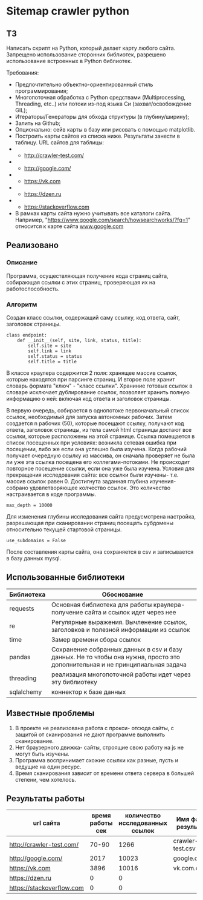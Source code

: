 # Sitemap crawler python

## ТЗ

Написать скрипт на Python, который делает карту любого сайта. Запрещено использование сторонних библиотек, разрешено использование встроенных в Python библиотек.

Требования:
 - Предпочтительно объектно-ориентированный стиль программирования;
 - Многопоточная обработка с Python средствами (Multiprocessing, Threading, etc..) или потоки из-под языка Си (захват/освобождение GIL);
 - Итераторы/Генераторы для обхода структуры (в глубину/ширину);
 - Залить на Github;
 - Опционально: сейв карты в базу или рисовать с помощью matplotlib.
 - Построить карты сайтов из списка ниже. Результаты занести в таблицу. URL сайтов для таблицы:
 - - http://crawler-test.com/ 
 - - http://google.com/ 
 - - https://vk.com 
 - - https://dzen.ru 
 - - https://stackoverflow.com
 - В рамках карты сайта нужно учитывать все каталоги сайта. Например, "https://www.google.com/search/howsearchworks/?fg=1" относится к карте сайта www.google.com

## Реализовано

### Описание
Программа, осуществляющая получение кода страниц сайта, собирающая ссылки с этих страниц, проверяющая их на работоспособность. 

### Алгоритм

Создан класс ссылки, содержащий саму ссылку, код ответа, сайт, заголовок страницы. 

```
class endpoint:
    def __init__(self, site, link, status, title):
        self.site = site
        self.link = link
        self.status = status
        self.title = title
```

В классе краулера содержится 2 поля: хранящее массив ссылок, которые находятся при парсинге страниц. И второе поле хранит словарь формата "ключ" - "класс ссылки". Храниние готовых ссылок в словаре исключает дублирование ссылок, позволяет хранить полную информацию о ней: включая код ответа и заголовок страницы. 

В первую очередь, собирается в однопотоке первоначальный список ссылок, необходимый для запуска автономных рабочих. Затем создается n рабочих (50), которые посещают ссылку, получают код ответа, заголовок страницы, из тела самой html страницы достают все ссылки, которые расположены на этой странице. 
Ссылка помещается в список посещенных при условиях: возникла сетевая ошибка при посещении, либо же если она успешно была изучена. 
Когда рабочий получает очередную ссылку из массива, он сначала проверяет не была ли уже эта ссылка посещена его коллегами-потоками. Не происходит повторное посещение ссылки, если она уже была изучена. 
Условия для прекращения исследования сайта: все ссылки были изучены- т.е. массив ссылок равен 0. Достигнута заданная глубина изучения- собрано удовлетворяющее колчество ссылок. Это количество настраивается в коде программы. 

```
max_depth = 10000
```

Для изменения глубины исследования сайта предусмотрена настройка, разрешающая при сканировании страниц посещать субдомены относительно текущей стартовой страницы. 

```
use_subdomains = False
```

После составления карты сайта, она сохраняется в csv и записывается в базу данных mysql. 

## Использованные библиотеки

| Библиотека    | Обоснование    |
| ----------- | ----------- |
| requests | Основная библиотека для работы краулера- получение сайта и ссылок идет через нее |
| re | Регулярные выражения. Вычленение ссылок, заголовков и полезной информации из ссылок |
| time | Замер времени сбора ссылок |
| pandas | Сохранение собранных данных в csv и базу данных. Не то чтобы она нужна, просто это дополнительная и не принципиальная задача |
| threading | реализация многопоточной работы идет через эту библиотеку |
| sqlalchemy | коннектор к базе данных |

## Известные проблемы

 1. В проекте не реализована работа с прокси- отсюда сайты, с защитой от сканирования не дают программе выполнить сканирование. 
 2. Нет браузерного движка- сайты, строящие свою работу на js не могут быть изучены. 
 3. Программа воспринимает схожие ссылки как разные, пусть и ведущие на один ресурс. 
 4. Время сканирования зависит от времени ответа сервера в большей степени, чем хотелось. 
 

## Результаты работы 




| url сайта    | время работы сек    | количество исследованных ссылок | Имя файла с результатом |
| ----------- | ----------- | ----------- | ----------- |
| http://crawler-test.com/  | 70-90 | 1266 | crawler-test.csv |
| http://google.com/ | 2017 | 10023 | google.com.csv |
| https://vk.com | 3896 | 10016 | vk.com.csv |
| https://dzen.ru | 0 | 0 | |
| https://stackoverflow.com | 0 | 0 | |



